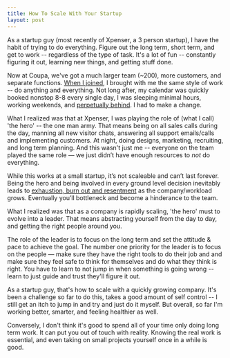 ```yaml
---
title: How To Scale With Your Startup
layout: post
---
```


As a startup guy (most recently of Xpenser, a 3 person startup), I have the habit of trying to do everything. Figure out the long term, short term, and get to work -- regardless of the type of task. It's a lot of fun -- constantly figuring it out, learning new things, and getting stuff done.

Now at Coupa, we've got a much larger team (~200), more customers, and separate functions. [When I joined](http://chrisyin.com/2013/04/17/hello-coupa/), I brought with me the same style of work -- do anything and everything. Not long after, my calendar was quickly booked nonstop 8-8 every single day, I was sleeping minimal hours, working weekends, and [perpetually behind](http://www.chrisyin.com/2013/08/27/pretending-to-work/). I had to make a change.

What I realized was that at Xpenser, I was playing the role of (what I call) 'the hero' -- the one man army. That means being on all sales calls during the day, manning all new visitor chats, answering all support emails/calls and implementing customers. At night, doing designs, marketing, recruiting, and long term planning. And this wasn't just me -- everyone on the team played the same role — we just didn’t have enough resources to *not* do everything.

While this works at a small startup, it’s not scaleable and can’t last forever. Being the hero and being involved in every ground level decision inevitably leads to [exhaustion, burn out and resentment](http://www.businessweek.com/articles/2012-04-12/how-to-avoid-burnout-marissa-mayer) as the company/workload grows. Eventually you’ll bottleneck and become a hinderance to the team.

What I realized was that as a company is rapidly scaling, 'the hero' must to evolve into a leader. That means abstracting yourself from the day to day, and getting the right people around you.

The role of the leader is to focus on the long term and set the attitude & pace to achieve the goal. The number one priority for the leader is to focus on the people — make sure they have the right tools to do their job and and make sure they feel safe to think for themselves and do what they think is right. You have to learn to not jump in when something is going wrong -- learn to just guide and trust they'll figure it out.

As a startup guy, that's how to scale with a quickly growing company. It's been a challenge so far to do this, takes a good amount of self control -- I still get an itch to jump in and try and just do it myself. But overall, so far I'm working better, smarter, and feeling healthier as well.

Conversely, I don't think it's good to spend all of your time only doing long term work. It can put you out of touch with reality. Knowing the real work is essential, and even taking on small projects yourself once in a while is good.